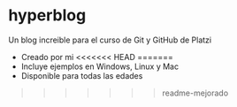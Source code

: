 # hyperblog
Un blog increible para el curso de Git y GitHub de Platzi

* Creado por mi
<<<<<<< HEAD
=======
* Incluye ejemplos en Windows, Linux y Mac
* Disponible para todas las edades
>>>>>>> readme-mejorado
